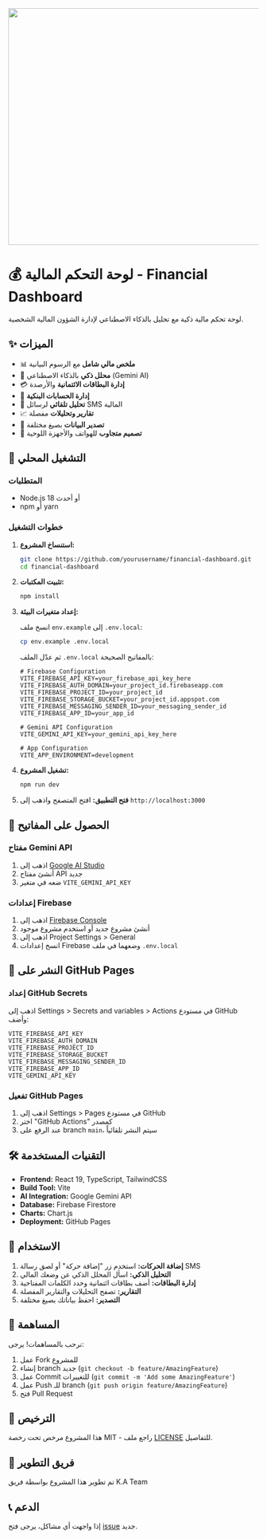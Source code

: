 <div align="center">
<img width="1200" height="475" alt="Financial Dashboard" src="https://github.com/user-attachments/assets/0aa67016-6eaf-458a-adb2-6e31a0763ed6" />
</div>

# 💰 لوحة التحكم المالية - Financial Dashboard

لوحة تحكم مالية ذكية مع تحليل بالذكاء الاصطناعي لإدارة الشؤون المالية الشخصية.

## ✨ الميزات

- 📊 **ملخص مالي شامل** مع الرسوم البيانية
- 🤖 **محلل ذكي** بالذكاء الاصطناعي (Gemini AI)
- 💳 **إدارة البطاقات الائتمانية** والأرصدة
- 🏦 **إدارة الحسابات البنكية**
- 📱 **تحليل تلقائي** لرسائل SMS المالية
- 📈 **تقارير وتحليلات** مفصلة
- 💾 **تصدير البيانات** بصيغ مختلفة
- 📱 **تصميم متجاوب** للهواتف والأجهزة اللوحية

## 🚀 التشغيل المحلي

### المتطلبات
- Node.js 18 أو أحدث
- npm أو yarn

### خطوات التشغيل

1. **استنساخ المشروع:**
   ```bash
   git clone https://github.com/yourusername/financial-dashboard.git
   cd financial-dashboard
   ```

2. **تثبيت المكتبات:**
   ```bash
   npm install
   ```

3. **إعداد متغيرات البيئة:**
   
   انسخ ملف `env.example` إلى `.env.local`:
   ```bash
   cp env.example .env.local
   ```
   
   ثم عدّل الملف `.env.local` بالمفاتيح الصحيحة:
   ```env
   # Firebase Configuration
   VITE_FIREBASE_API_KEY=your_firebase_api_key_here
   VITE_FIREBASE_AUTH_DOMAIN=your_project_id.firebaseapp.com
   VITE_FIREBASE_PROJECT_ID=your_project_id
   VITE_FIREBASE_STORAGE_BUCKET=your_project_id.appspot.com
   VITE_FIREBASE_MESSAGING_SENDER_ID=your_messaging_sender_id
   VITE_FIREBASE_APP_ID=your_app_id

   # Gemini API Configuration
   VITE_GEMINI_API_KEY=your_gemini_api_key_here

   # App Configuration
   VITE_APP_ENVIRONMENT=development
   ```

4. **تشغيل المشروع:**
   ```bash
   npm run dev
   ```

5. **فتح التطبيق:**
   افتح المتصفح واذهب إلى `http://localhost:3000`

## 🔑 الحصول على المفاتيح

### مفتاح Gemini API
1. اذهب إلى [Google AI Studio](https://makersuite.google.com/app/apikey)
2. أنشئ مفتاح API جديد
3. ضعه في متغير `VITE_GEMINI_API_KEY`

### إعدادات Firebase
1. اذهب إلى [Firebase Console](https://console.firebase.google.com/)
2. أنشئ مشروع جديد أو استخدم مشروع موجود
3. اذهب إلى Project Settings > General
4. انسخ إعدادات Firebase وضعهما في ملف `.env.local`

## 🚀 النشر على GitHub Pages

### إعداد GitHub Secrets

اذهب إلى Settings > Secrets and variables > Actions في مستودع GitHub وأضف:

```
VITE_FIREBASE_API_KEY
VITE_FIREBASE_AUTH_DOMAIN
VITE_FIREBASE_PROJECT_ID
VITE_FIREBASE_STORAGE_BUCKET
VITE_FIREBASE_MESSAGING_SENDER_ID
VITE_FIREBASE_APP_ID
VITE_GEMINI_API_KEY
```

### تفعيل GitHub Pages

1. اذهب إلى Settings > Pages في مستودع GitHub
2. اختر "GitHub Actions" كمصدر
3. عند الرفع على branch `main`، سيتم النشر تلقائياً

## 🛠️ التقنيات المستخدمة

- **Frontend:** React 19, TypeScript, TailwindCSS
- **Build Tool:** Vite
- **AI Integration:** Google Gemini API
- **Database:** Firebase Firestore
- **Charts:** Chart.js
- **Deployment:** GitHub Pages

## 📱 الاستخدام

1. **إضافة الحركات:** استخدم زر "إضافة حركة" أو لصق رسالة SMS
2. **التحليل الذكي:** اسأل المحلل الذكي عن وضعك المالي
3. **إدارة البطاقات:** أضف بطاقات ائتمانية وحدد الكلمات المفتاحية
4. **التقارير:** تصفح التحليلات والتقارير المفصلة
5. **التصدير:** احفظ بياناتك بصيغ مختلفة

## 🤝 المساهمة

نرحب بالمساهمات! يرجى:

1. عمل Fork للمشروع
2. إنشاء branch جديد (`git checkout -b feature/AmazingFeature`)
3. عمل Commit للتغييرات (`git commit -m 'Add some AmazingFeature'`)
4. عمل Push للـ branch (`git push origin feature/AmazingFeature`)
5. فتح Pull Request

## 📄 الترخيص

هذا المشروع مرخص تحت رخصة MIT - راجع ملف [LICENSE](LICENSE) للتفاصيل.

## 👥 فريق التطوير

تم تطوير هذا المشروع بواسطة فريق K.A Team

## 📞 الدعم

إذا واجهت أي مشاكل، يرجى فتح [issue](https://github.com/yourusername/financial-dashboard/issues) جديد.
